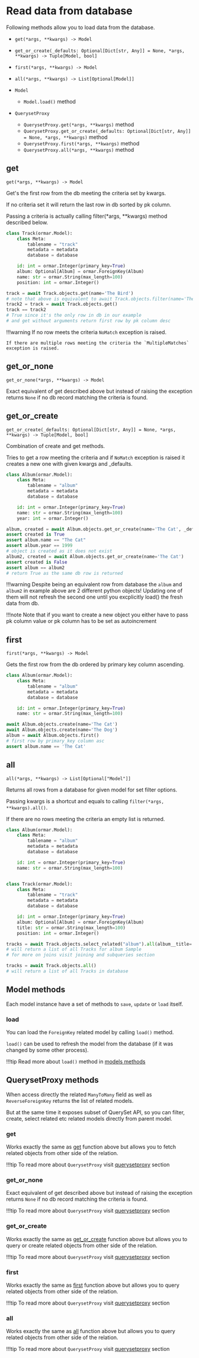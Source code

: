 # Read data from database

Following methods allow you to load data from the database.

* `get(*args, **kwargs) -> Model`
* `get_or_create(_defaults: Optional[Dict[str, Any]] = None, *args, **kwargs) -> Tuple[Model, bool]`
* `first(*args, **kwargs) -> Model`
* `all(*args, **kwargs) -> List[Optional[Model]]`


* `Model`
    * `Model.load()` method


* `QuerysetProxy`
    * `QuerysetProxy.get(*args, **kwargs)` method
    * `QuerysetProxy.get_or_create(_defaults: Optional[Dict[str, Any]] = None, *args, **kwargs)` method
    * `QuerysetProxy.first(*args, **kwargs)` method
    * `QuerysetProxy.all(*args, **kwargs)` method

## get

`get(*args, **kwargs) -> Model`

Get's the first row from the db meeting the criteria set by kwargs.

If no criteria set it will return the last row in db sorted by pk column.

Passing a criteria is actually calling filter(*args, **kwargs) method described below.

```python
class Track(ormar.Model):
    class Meta:
        tablename = "track"
        metadata = metadata
        database = database

    id: int = ormar.Integer(primary_key=True)
    album: Optional[Album] = ormar.ForeignKey(Album)
    name: str = ormar.String(max_length=100)
    position: int = ormar.Integer()
```

```python
track = await Track.objects.get(name='The Bird')
# note that above is equivalent to await Track.objects.filter(name='The Bird').get()
track2 = track = await Track.objects.get()
track == track2
# True since it's the only row in db in our example
# and get without arguments return first row by pk column desc 
```

!!!warning 
    If no row meets the criteria `NoMatch` exception is raised.

    If there are multiple rows meeting the criteria the `MultipleMatches` exception is raised.

## get_or_none

`get_or_none(*args, **kwargs) -> Model`

Exact equivalent of get described above but instead of raising the exception returns `None` if no db record matching the criteria is found.


## get_or_create

`get_or_create(_defaults: Optional[Dict[str, Any]] = None, *args, **kwargs) -> Tuple[Model, bool]`

Combination of create and get methods.

Tries to get a row meeting the criteria and if `NoMatch` exception is raised it creates
a new one with given kwargs and _defaults.

```python
class Album(ormar.Model):
    class Meta:
        tablename = "album"
        metadata = metadata
        database = database

    id: int = ormar.Integer(primary_key=True)
    name: str = ormar.String(max_length=100)
    year: int = ormar.Integer()
```

```python
album, created = await Album.objects.get_or_create(name='The Cat', _defaults={"year": 1999})
assert created is True
assert album.name == "The Cat"
assert album.year == 1999
# object is created as it does not exist
album2, created = await Album.objects.get_or_create(name='The Cat')
assert created is False
assert album == album2
# return True as the same db row is returned
```

!!!warning 
    Despite being an equivalent row from database the `album` and `album2` in
    example above are 2 different python objects!
    Updating one of them will not refresh the second one until you excplicitly load() the
    fresh data from db.

!!!note 
    Note that if you want to create a new object you either have to pass pk column
    value or pk column has to be set as autoincrement

## first

`first(*args, **kwargs) -> Model`

Gets the first row from the db ordered by primary key column ascending.

```python
class Album(ormar.Model):
    class Meta:
        tablename = "album"
        metadata = metadata
        database = database

    id: int = ormar.Integer(primary_key=True)
    name: str = ormar.String(max_length=100)
```

```python
await Album.objects.create(name='The Cat')
await Album.objects.create(name='The Dog')
album = await Album.objects.first()
# first row by primary_key column asc
assert album.name == 'The Cat'
```

## all

`all(*args, **kwargs) -> List[Optional["Model"]]`

Returns all rows from a database for given model for set filter options.

Passing kwargs is a shortcut and equals to calling `filter(*args, **kwargs).all()`.

If there are no rows meeting the criteria an empty list is returned.

```python
class Album(ormar.Model):
    class Meta:
        tablename = "album"
        metadata = metadata
        database = database

    id: int = ormar.Integer(primary_key=True)
    name: str = ormar.String(max_length=100)


class Track(ormar.Model):
    class Meta:
        tablename = "track"
        metadata = metadata
        database = database

    id: int = ormar.Integer(primary_key=True)
    album: Optional[Album] = ormar.ForeignKey(Album)
    title: str = ormar.String(max_length=100)
    position: int = ormar.Integer()
```

```python
tracks = await Track.objects.select_related("album").all(album__title='Sample')
# will return a list of all Tracks for album Sample
# for more on joins visit joining and subqueries section

tracks = await Track.objects.all()
# will return a list of all Tracks in database

```

## Model methods

Each model instance have a set of methods to `save`, `update` or `load` itself.

### load

You can load the `ForeignKey` related model by calling `load()` method.

`load()` can be used to refresh the model from the database (if it was changed by some other process).

!!!tip
    Read more about `load()` method in [models methods](../models/methods.md#load)

## QuerysetProxy methods

When access directly the related `ManyToMany` field as well as `ReverseForeignKey`
returns the list of related models.

But at the same time it exposes subset of QuerySet API, so you can filter, create,
select related etc related models directly from parent model.

### get

Works exactly the same as [get](./#get) function above but allows you to fetch related
objects from other side of the relation.

!!!tip 
    To read more about `QuerysetProxy` visit [querysetproxy][querysetproxy] section

### get_or_none

Exact equivalent of get described above but instead of raising the exception returns `None` if no db record matching the criteria is found.

!!!tip 
    To read more about `QuerysetProxy` visit [querysetproxy][querysetproxy] section


### get_or_create

Works exactly the same as [get_or_create](./#get_or_create) function above but allows
you to query or create related objects from other side of the relation.

!!!tip 
    To read more about `QuerysetProxy` visit [querysetproxy][querysetproxy] section

### first

Works exactly the same as [first](./#first) function above but allows you to query
related objects from other side of the relation.

!!!tip 
    To read more about `QuerysetProxy` visit [querysetproxy][querysetproxy] section

### all

Works exactly the same as [all](./#all) function above but allows you to query related
objects from other side of the relation.

!!!tip 
    To read more about `QuerysetProxy` visit [querysetproxy][querysetproxy] section


[querysetproxy]: ../relations/queryset-proxy.md